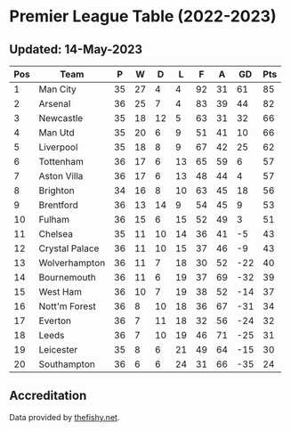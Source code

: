 # Premier League Table (2022-2023)
## Updated: 14-May-2023

| Pos | Team | P | W | D | L | F | A | GD | Pts |
| --- | --- | --- | --- | --- | --- | --- | --- | --- | --- |
| 1 | Man City | 35 | 27 | 4 | 4 | 92 | 31 | 61 | 85 |
| 2 | Arsenal | 36 | 25 | 7 | 4 | 83 | 39 | 44 | 82 |
| 3 | Newcastle | 35 | 18 | 12 | 5 | 63 | 31 | 32 | 66 |
| 4 | Man Utd | 35 | 20 | 6 | 9 | 51 | 41 | 10 | 66 |
| 5 | Liverpool | 35 | 18 | 8 | 9 | 67 | 42 | 25 | 62 |
| 6 | Tottenham | 36 | 17 | 6 | 13 | 65 | 59 | 6 | 57 |
| 7 | Aston Villa | 36 | 17 | 6 | 13 | 48 | 44 | 4 | 57 |
| 8 | Brighton | 34 | 16 | 8 | 10 | 63 | 45 | 18 | 56 |
| 9 | Brentford | 36 | 13 | 14 | 9 | 54 | 45 | 9 | 53 |
| 10 | Fulham | 36 | 15 | 6 | 15 | 52 | 49 | 3 | 51 |
| 11 | Chelsea | 35 | 11 | 10 | 14 | 36 | 41 | -5 | 43 |
| 12 | Crystal Palace | 36 | 11 | 10 | 15 | 37 | 46 | -9 | 43 |
| 13 | Wolverhampton | 36 | 11 | 7 | 18 | 30 | 52 | -22 | 40 |
| 14 | Bournemouth | 36 | 11 | 6 | 19 | 37 | 69 | -32 | 39 |
| 15 | West Ham | 36 | 10 | 7 | 19 | 38 | 52 | -14 | 37 |
| 16 | Nott'm Forest | 36 | 8 | 10 | 18 | 36 | 67 | -31 | 34 |
| 17 | Everton | 36 | 7 | 11 | 18 | 32 | 56 | -24 | 32 |
| 18 | Leeds | 36 | 7 | 10 | 19 | 46 | 71 | -25 | 31 |
| 19 | Leicester | 35 | 8 | 6 | 21 | 49 | 64 | -15 | 30 |
| 20 | Southampton | 36 | 6 | 6 | 24 | 31 | 66 | -35 | 24 |

## Accreditation 

Data provided by [thefishy.net](https://www.thefishy.net/).